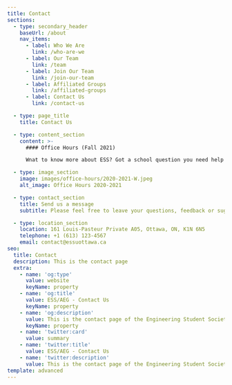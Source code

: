 ```yaml
---
title: Contact
sections:
  - type: secondary_header
    baseUrl: /about
    nav_items:
      - label: Who We Are
        link: /who-are-we
      - label: Our Team
        link: /team
      - label: Join Our Team
        link: /join-our-team
      - label: Affiliated Groups
        link: /affiliated-groups
      - label: Contact Us
        link: /contact-us

  - type: page_title
    title: Contact Us

  - type: content_section
    content: >-
      #### Office Hours (Fall 2021)

      Wnat to know more about ESS? Got a school question you need help with? Or just want to chat? Come see us during our office hours.

  - type: image_section
    image: images/office-hours/2020-2021-W.jpeg
    alt_image: Office Hours 2020-2021

  - type: contact_section
    title: Send us a message
    subtitle: Please feel free to leave your questions, feedback or suggestions

  - type: location_section
    location: 161 Louis-Pasteur Private A05, Ottawa, ON, K1N 6N5
    telephone: +1 (613) 123-4567
    email: contact@essuottawa.ca
seo:
  title: Contact
  description: This is the contact page
  extra:
    - name: 'og:type'
      value: website
      keyName: property
    - name: 'og:title'
      value: ESS/AEG - Contact Us
      keyName: property
    - name: 'og:description'
      value: This is the contact page of the Engineering Student Society of uOttawa.
      keyName: property
    - name: 'twitter:card'
      value: summary
    - name: 'twitter:title'
      value: ESS/AEG - Contact Us
    - name: 'twitter:description'
      value: This is the contact page of the Engineering Student Society of uOttawa.
template: advanced
---
```

